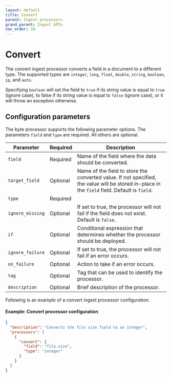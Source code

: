 ```yaml
---
layout: default
title: Convert
parent: Ingest processors 
grand_parent: Ingest APIs
nav_order: 10
---
```


# Convert

The convert ingest processor converts a field in a document to a different type. The supported types are `integer`, `long`, `float`, `double`, `string`, `boolean`, `ip`, and `auto`.

Specifying `boolean` will set the field to `true` if its string value is equal to `true` (ignore case), to false if its string value is equal to `false` (ignore case), or it will throw an exception otherwise.

## Configuration parameters

The byte processor supports the following parameter options. The parameters `field` and `type` are required. All others are optional. 

**Parameter** | **Required** | **Description** |
|-----------|-----------|-----------|
`field` | Required | Name of the field where the data should be converted. |
`target_field` | Optional | Name of the field to store the converted value. If not specified, the value will be stored in-place in the `field` field. Default is `field`. |
`type` | Required | 
`ignore_missing` | Optional | If set to true, the processor will not fail if the field does not exist. Default is `false`. |
`if` | Optional | Conditional expression that determines whether the processor should be deployed. |
`ignore_failure` | Optional | If set to true, the processor will not fail if an error occurs. | 
`on_failure` | Optional | Action to take if an error occurs. | 
`tag` | Optional | Tag that can be used to identify the processor. | 
`description` | Optional | Brief description of the processor. |  

Following is an example of a convert ingest processor configuration.

#### Example: Convert processor configuration

```json
{
  "description": "Converts the file size field to an integer",
  "processors": [
    {
      "convert": {
        "field": "file.size",
        "type": "integer"
      }
    }
  ]
}
```
